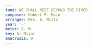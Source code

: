```yaml
---
tune: WE SHALL MEET BEYOND THE RIVER
composer: Hubert P. Main
arranger: Mrs. E. Mills
year: '-'
meter: C. M.
key: A♭ Major
anacrusis: 0
---
```

